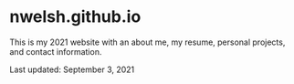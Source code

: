 # nwelsh.github.io
This is my 2021 website with an about me, my resume, personal projects, and contact information. 

Last updated: September 3, 2021

